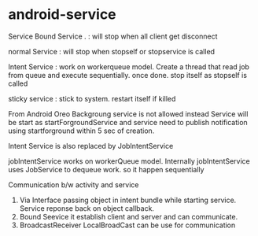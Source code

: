 # android-service

Service
  Bound Service . : will stop when all client get disconnect
  
  normal Service  : will stop when stopself or stopservice is called
  
  Intent Service  : work on workerqueue model. Create a thread that read job from queue and execute sequentially.
                  once done. stop itself as stopself is called
                  
  sticky service : stick to system. restart itself if killed                 
  
From Android Oreo Backgroung service is not allowed
instead Service will be start as startForgroundService and 
service need to publish notification using startforground
within 5 sec of creation.

Intent Service is also replaced by JobIntentService 

jobIntentService works on workerQueue model. Internally jobIntentService uses JobService to dequeue work.
so it happen sequentially


Communication b/w activity and service
1. Via Interface
  passing object in intent bundle while starting service. Service reponse back on object callback.
2. Bound Seevice
  it establish client and server and can communicate.
3. BroadcastReceiver
   LocalBroadCast can be use for communication
  
